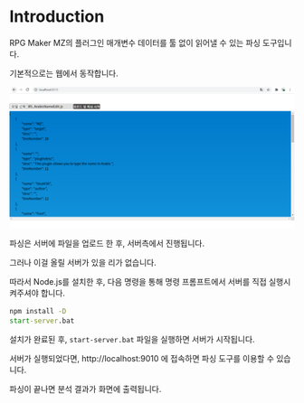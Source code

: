 # Introduction
RPG Maker MZ의 플러그인 매개변수 데이터를 툴 없이 읽어낼 수 있는 파싱 도구입니다.

기본적으로는 웹에서 동작합니다.

![IMG](./public/img/screenshot.png)

파싱은 서버에 파일을 업로드 한 후, 서버측에서 진행됩니다.

그러나 이걸 올릴 서버가 있을 리가 없습니다.

따라서 Node.js를 설치한 후, 다음 명령을 통해 명령 프롬프트에서 서버를 직접 실행시켜주셔야 합니다. 

```bat
npm install -D
start-server.bat
```

설치가 완료된 후, ```start-server.bat``` 파일을 실행하면 서버가 시작됩니다.

서버가 실행되었다면, http://localhost:9010 에 접속하면 파싱 도구를 이용할 수 있습니다.

파싱이 끝나면 분석 결과가 화면에 출력됩니다.